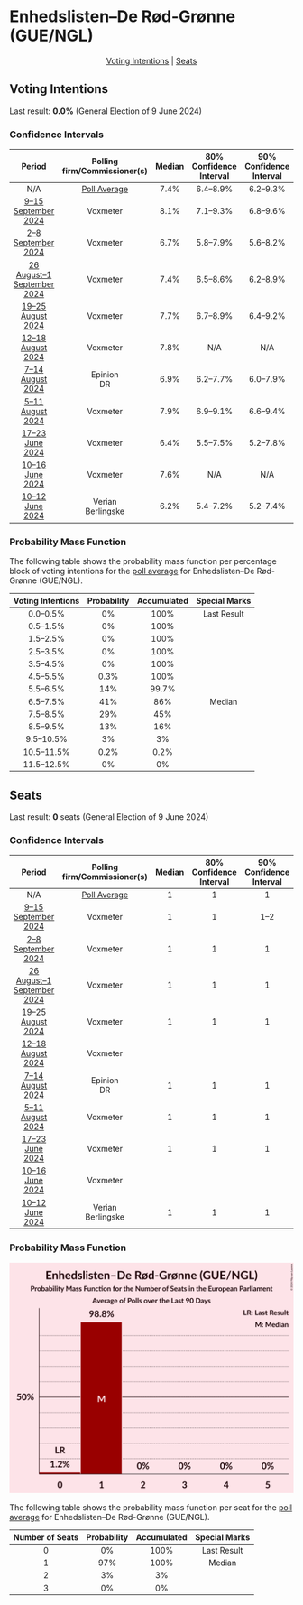 # Enhedslisten–De Rød-Grønne (GUE/NGL)

<p align="center"><a href="#voting-intentions">Voting Intentions</a> | <a href="#seats">Seats</a></p>

## Voting Intentions

Last result: **0.0%** (General Election of 9 June 2024)

### Confidence Intervals

| Period     | Polling firm/Commissioner(s) | Median | 80% Confidence Interval | 90% Confidence Interval | 95% Confidence Interval | 99% Confidence Interval |
|:----------:|:----------------:|:-----------:|:-----------------------:|:-----------------------:|:-----------------------:|:-----------------------:|
| N/A | [Poll Average](average.html) | 7.4% | 6.4–8.9% | 6.2–9.3% | 6.0–9.6% | 5.7–10.3% |
| [9–15 September 2024](2024-09-15-Voxmeter.html) | Voxmeter | 8.1% | 7.1–9.3% | 6.8–9.6% | 6.5–9.9% | 6.1–10.5% |
| [2–8 September 2024](2024-09-08-Voxmeter.html) | Voxmeter | 6.7% | 5.8–7.9% | 5.6–8.2% | 5.3–8.5% | 4.9–9.0% |
| [26 August–1 September 2024](2024-09-01-Voxmeter.html) | Voxmeter | 7.4% | 6.5–8.6% | 6.2–8.9% | 6.0–9.2% | 5.5–9.8% |
| [19–25 August 2024](2024-08-25-Voxmeter.html) | Voxmeter | 7.7% | 6.7–8.9% | 6.4–9.2% | 6.2–9.5% | 5.7–10.1% |
| [12–18 August 2024](2024-08-18-Voxmeter.html) | Voxmeter | 7.8% | N/A | N/A | N/A | N/A |
| [7–14 August 2024](2024-08-14-Epinion.html) | Epinion <br> DR | 6.9% | 6.2–7.7% | 6.0–7.9% | 5.9–8.1% | 5.5–8.5% |
| [5–11 August 2024](2024-08-11-Voxmeter.html) | Voxmeter | 7.9% | 6.9–9.1% | 6.6–9.4% | 6.4–9.7% | 5.9–10.3% |
| [17–23 June 2024](2024-06-23-Voxmeter.html) | Voxmeter | 6.4% | 5.5–7.5% | 5.2–7.8% | 5.0–8.0% | 4.6–8.6% |
| [10–16 June 2024](2024-06-16-Voxmeter.html) | Voxmeter | 7.6% | N/A | N/A | N/A | N/A |
| [10–12 June 2024](2024-06-12-Verian.html) | Verian <br> Berlingske | 6.2% | 5.4–7.2% | 5.2–7.4% | 5.0–7.7% | 4.7–8.2% |

### Probability Mass Function

The following table shows the probability mass function per percentage block of voting intentions for the [poll average](average.html) for Enhedslisten–De Rød-Grønne (GUE/NGL).

| Voting Intentions | Probability | Accumulated | Special Marks |
|:-----------------:|:-----------:|:-----------:|:-------------:|
| 0.0–0.5% | 0% | 100% | Last Result |
| 0.5–1.5% | 0% | 100% |  |
| 1.5–2.5% | 0% | 100% |  |
| 2.5–3.5% | 0% | 100% |  |
| 3.5–4.5% | 0% | 100% |  |
| 4.5–5.5% | 0.3% | 100% |  |
| 5.5–6.5% | 14% | 99.7% |  |
| 6.5–7.5% | 41% | 86% | Median |
| 7.5–8.5% | 29% | 45% |  |
| 8.5–9.5% | 13% | 16% |  |
| 9.5–10.5% | 3% | 3% |  |
| 10.5–11.5% | 0.2% | 0.2% |  |
| 11.5–12.5% | 0% | 0% |  |


## Seats

Last result: **0** seats (General Election of 9 June 2024)

### Confidence Intervals

| Period     | Polling firm/Commissioner(s) | Median | 80% Confidence Interval | 90% Confidence Interval | 95% Confidence Interval | 99% Confidence Interval |
|:----------:|:----------------:|:------:|:-----------------------:|:-----------------------:|:-----------------------:|:-----------------------:|
| N/A | [Poll Average](average.html) | 1 | 1 | 1 | 1–2 | 1–2 |
| [9–15 September 2024](2024-09-15-Voxmeter.html) | Voxmeter | 1 | 1 | 1–2 | 1–2 | 1–2 |
| [2–8 September 2024](2024-09-08-Voxmeter.html) | Voxmeter | 1 | 1 | 1 | 1 | 1 |
| [26 August–1 September 2024](2024-09-01-Voxmeter.html) | Voxmeter | 1 | 1 | 1 | 1 | 1–2 |
| [19–25 August 2024](2024-08-25-Voxmeter.html) | Voxmeter | 1 | 1 | 1 | 1 | 1–2 |
| [12–18 August 2024](2024-08-18-Voxmeter.html) | Voxmeter |  |  |  |  |  |
| [7–14 August 2024](2024-08-14-Epinion.html) | Epinion <br> DR | 1 | 1 | 1 | 1 | 1 |
| [5–11 August 2024](2024-08-11-Voxmeter.html) | Voxmeter | 1 | 1 | 1 | 1–2 | 1–2 |
| [17–23 June 2024](2024-06-23-Voxmeter.html) | Voxmeter | 1 | 1 | 1 | 0–1 | 0–1 |
| [10–16 June 2024](2024-06-16-Voxmeter.html) | Voxmeter |  |  |  |  |  |
| [10–12 June 2024](2024-06-12-Verian.html) | Verian <br> Berlingske | 1 | 1 | 1 | 1 | 0–1 |

### Probability Mass Function

![Graph with seats probability mass function not yet produced](average-seats-pmf-enhedslisten–derød-grønneguengl.png "Seats Probability Mass Function")

The following table shows the probability mass function per seat for the [poll average](average.html) for Enhedslisten–De Rød-Grønne (GUE/NGL).

| Number of Seats | Probability | Accumulated | Special Marks |
|:---------------:|:-----------:|:-----------:|:-------------:|
| 0 | 0% | 100% | Last Result |
| 1 | 97% | 100% | Median |
| 2 | 3% | 3% |  |
| 3 | 0% | 0% |  |


